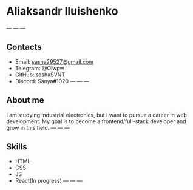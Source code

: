 # Aliaksandr Iluishenko
— — —
## Contacts
* Email: sasha29527@gmail.com
* Telegram: @Olwpw 
* GitHub: sashaSVNT
* Discord: Sanya#1020
— — —
## About me
I am studying industrial electronics, but I want to pursue a career in web development. My goal is to become a frontend/full-stack developer and grow in this field.
— — —
## Skills
* HTML
* CSS
* JS
* React(In progress)
— — —
